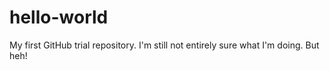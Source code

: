 # hello-world
My first GitHub trial repository.
I'm still not entirely sure what I'm doing. But heh!

